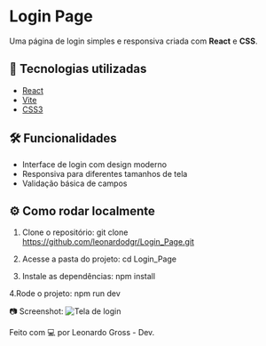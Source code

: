 # Login Page

Uma página de login simples e responsiva criada com **React** e **CSS**.

## 🚀 Tecnologias utilizadas

- [React](https://reactjs.org/)
- [Vite](https://vitejs.dev/)
- [CSS3](https://developer.mozilla.org/pt-BR/docs/Web/CSS)

## 🛠️ Funcionalidades

- Interface de login com design moderno
- Responsiva para diferentes tamanhos de tela
- Validação básica de campos

## ⚙️ Como rodar localmente

1. Clone o repositório:
   git clone https://github.com/leonardodgr/Login_Page.git
   
3. Acesse a pasta do projeto:
   cd Login_Page
   
4. Instale as dependências:
   npm install
   
4.Rode o projeto:
   npm run dev

📷 Screenshot:
![Tela de login](???)

Feito com 💻 por Leonardo Gross - Dev.
